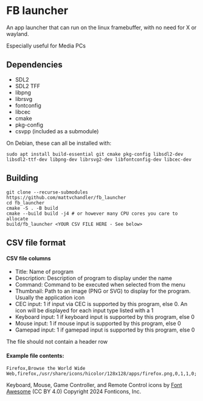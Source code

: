 # FB launcher

An app launcher that can run on the linux framebuffer, with no need for X or
wayland.

Especially useful for Media PCs

## Dependencies

* SDL2
* SDL2 TFF
* libpng
* librsvg
* fontconfig
* libcec
* cmake
* pkg-config
* csvpp (included as a submodule)

On Debian, these can all be installed with:

    sudo apt install build-essential git cmake pkg-config libsdl2-dev libsdl2-ttf-dev libpng-dev librsvg2-dev libfontconfig-dev libcec-dev

## Building

    git clone --recurse-submodules https://github.com/mattvchandler/fb_launcher
    cd fb_launcher
    cmake -S . -B build
    cmake --build build -j4 # or however many CPU cores you care to allocate
    build/fb_launcher <YOUR CSV FILE HERE - See below>

## CSV file format

#### CSV file columns
* Title:          Name of program
* Description:    Description of program to display under the name
* Command:        Command to be executed when selected from the menu
* Thumbnail:      Path to an image (PNG or SVG) to display for the program.
                  Usually the application icon
* CEC input:      1 if input via CEC is supported by this program, else 0.
                  An icon will be displayed for each input type listed with a 1
* Keyboard input: 1 if keyboard input is supported by this program, else 0
* Mouse input:    1 if mouse input is supported by this program, else 0
* Gamepad input:  1 if gamepad input is supported by this program, else 0

The file should not contain a header row

#### Example file contents:
    Firefox,Browse the World Wide Web,firefox,/usr/share/icons/hicolor/128x128/apps/firefox.png,0,1,1,0;

Keyboard, Mouse, Game Controller, and Remote Control icons by [Font Awesome](https://fontawesome.com/license/free) (CC BY 4.0) Copyright 2024 Fonticons, Inc.
